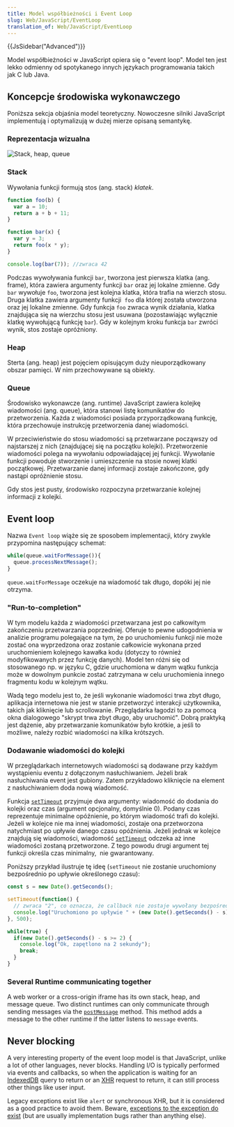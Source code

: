 ```yaml
---
title: Model współbieżności i Event Loop
slug: Web/JavaScript/EventLoop
translation_of: Web/JavaScript/EventLoop
---
```

{{JsSidebar("Advanced")}}

Model współbieżności w JavaScript opiera się o "event loop". Model ten jest lekko odmienny od spotykanego innych językach programowania takich jak C lub Java.

## Koncepcje środowiska wykonawczego

Poniższa sekcja objaśnia model teoretyczny. Nowoczesne silniki JavaScript implementują i optymalizują w dużej mierze opisaną semantykę.

### Reprezentacja wizualna

![Stack, heap, queue](/files/4617/default.svg)

### Stack

Wywołania funkcji formują stos (ang. stack) _klatek_.

```js
function foo(b) {
  var a = 10;
  return a + b + 11;
}

function bar(x) {
  var y = 3;
  return foo(x * y);
}

console.log(bar(7)); //zwraca 42
```

Podczas wywoływania funkcji `bar`, tworzona jest pierwsza klatka (ang. frame), która zawiera argumenty funkcji `bar` oraz jej lokalne zmienne. Gdy `bar` wywołuje `foo`, tworzona jest kolejna klatka, która trafia na wierzch stosu. Druga klatka zawiera argumenty funkcji  `foo` dla której została utworzona oraz jej lokalne zmienne. Gdy funkcja `foo` zwraca wynik działania, klatka znajdująca się na wierzchu stosu jest usuwana (pozostawiając wyłącznie klatkę wywołującą funkcję `bar`). Gdy w kolejnym kroku funkcja `bar` zwróci wynik, stos zostaje opróżniony.

### Heap

Sterta (ang. heap) jest pojęciem opisującym duży nieuporządkowany obszar pamięci. W nim przechowywane są obiekty.

### Queue

Środowisko wykonawcze (ang. runtime) JavaScript zawiera kolejkę wiadomości (ang. queue), która stanowi listę komunikatów do przetworzenia. Każda z wiadomości posiada przyporządkowaną funkcję, która przechowuje instrukcję przetworzenia danej wiadomości.

W przeciwieństwie do stosu wiadomości są przetwarzane począwszy od najstarszej z nich (znajdującej się na początku kolejki). Przetworzenie wiadomości polega na wywołaniu odpowiadającej jej funkcji. Wywołanie funkcji powoduje stworzenie i umieszczenie na stosie nowej klatki początkowej. Przetwarzanie danej informacji zostaje zakończone, gdy nastąpi opróżnienie stosu.

Gdy stos jest pusty, środowisko rozpoczyna przetwarzanie kolejnej informacji z kolejki.

## Event loop

Nazwa `Event loop` wiąże się ze sposobem implementacji, który zwykle przypomina następujący schemat:

```js
while(queue.waitForMessage()){
  queue.processNextMessage();
}
```

`queue.waitForMessage` oczekuje na wiadomość tak długo, dopóki jej nie otrzyma.

### "Run-to-completion"

W tym modelu każda z wiadomości przetwarzana jest po całkowitym zakończeniu przetwarzania poprzedniej. Oferuje to pewne udogodnienia w analizie programu polegające na tym, że po uruchomieniu funkcji nie może zostać ona wyprzedzona oraz zostanie całkowicie wykonana przed uruchomieniem kolejnego kawałka kodu (dotyczy to również modyfikowanych przez funkcję danych). Model ten różni się od stosowanego np. w języku C, gdzie uruchomiona w danym wątku funkcja może w dowolnym punkcie zostać zatrzymana w celu uruchomienia innego fragmentu kodu w kolejnym wątku.

Wadą tego modelu jest to, że jeśli wykonanie wiadomości trwa zbyt długo, aplikacja internetowa nie jest w stanie przetworzyć interakcji użytkownika, takich jak kliknięcie lub scrollowanie. Przeglądarka łagodzi to za pomocą okna dialogowego "skrypt trwa zbyt długo, aby uruchomić". Dobrą praktyką jest dążenie, aby przetwarzanie komunikatów było krótkie, a jeśli to możliwe, należy rozbić wiadomości na kilka krótszych.

### Dodawanie wiadomości do kolejki

W przeglądarkach internetowych wiadomości są dodawane przy każdym wystąpieniu eventu z dołączonym nasłuchiwaniem. Jeżeli brak nasłuchiwania event jest gubiony. Zatem przykładowo kliknięcie na element z nasłuchiwaniem doda nową wiadomość.

Funkcja [`setTimeout`](/en-US/docs/Web/API/WindowTimers.setTimeout "/en-US/docs/window.setTimeout") przyjmuje dwa argumenty: wiadomość do dodania do kolejki oraz czas (argument opcjonalny, domyślnie 0). Podany czas reprezentuje minimalne opóźnienie, po którym wiadomość trafi do kolejki. Jeżeli w kolejce nie ma innej wiadomości, zostaje ona przetworzona natychmiast po upływie danego czasu opóźnienia. Jeżeli jednak w kolejce znajdują się wiadomości, wiadomość [`setTimeout`](/en-US/docs/Web/API/WindowTimers.setTimeout "/en-US/docs/window.setTimeout") odczeka aż inne wiadomości zostaną przetworzone. Z tego powodu drugi argument tej funkcji określa czas minimalny,  nie gwarantowany.

Poniższy przykład ilustruje tę ideę (`setTimeout` nie zostanie uruchomiony bezpośrednio po upływie określonego czasu):

```js
const s = new Date().getSeconds();

setTimeout(function() {
  // zwraca "2", co oznacza, że callback nie zostaje wywołany bezpośrednio po upływie 500 millisekund.
  console.log("Uruchomiono po upływie " + (new Date().getSeconds() - s) + " sekund");
}, 500);

while(true) {
  if(new Date().getSeconds() - s >= 2) {
    console.log("Ok, zapętlono na 2 sekundy");
    break;
  }
}
```

### Several Runtime communicating together

A web worker or a cross-origin iframe has its own stack, heap, and message queue. Two distinct runtimes can only communicate through sending messages via the [`postMessage`](/pl/docs/DOM/window.postMessage) method. This method adds a message to the other runtime if the latter listens to `message` events.

## Never blocking

A very interesting property of the event loop model is that JavaScript, unlike a lot of other languages, never blocks. Handling I/O is typically performed via events and callbacks, so when the application is waiting for an [IndexedDB](/pl/docs/Web/API/IndexedDB_API "/en-US/docs/IndexedDB") query to return or an [XHR](/pl/docs/Web/API/XMLHttpRequest "/en-US/docs/DOM/XMLHttpRequest") request to return, it can still process other things like user input.

Legacy exceptions exist like `alert` or synchronous XHR, but it is considered as a good practice to avoid them. Beware, [exceptions to the exception do exist](http://stackoverflow.com/questions/2734025/is-javascript-guaranteed-to-be-single-threaded/2734311#2734311) (but are usually implementation bugs rather than anything else).
